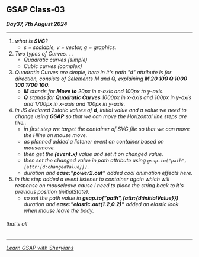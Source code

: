 ## GSAP Class-03
***Day37, 7th August 2024***
***
1. _what is ***SVG***?_
   * _s = scalable, v = vector, g = graphics._
  2. _Two types of Curves. . ._
      *  _Quadratic curves (simple)_ 
      *  _Cubic curves (complex)_
  3. _Quadratic Curves are simple, here in it's path "d" attribute is for direction, consists of 2elements M and Q, explaining ***M 20 100 Q 1000 100 1700 100***._
       * _**M** stands for ***Move to*** 20px in x-axis and 100px to y-axis._  
     * _**Q** stands for ***Quadratic Curves*** 1000px in x-axis and 100px in y-axis and 1700px in x-axis and 100px in y-axis._  
  4. _in JS declared 2static values of **d**, initial value and a value we need to change using **GSAP** so that we can move the Horizontal line.steps are like.._
     *  _in first step we target the container of SVG file so that we can move the Hline on mouse move._
     *  _as planned added a listener event on container based on mousemove._
     *  _then get the **(event.x)** value and set it on changed value._
     *  _then set the changed value in path attribute using `gsap.to("path",{attr:{d:changedValue}})`._
     *  _duration and **ease:"power2.out"** added cool animation effects here._
  5. _in this step added a event listener to container again which will response on mouseleave cause I need to place the string back to it's previous position (initialState)._
        * _so set the path value in ***gsap.to("path",{attr:{d:initialValue}})*** duration and ***ease:"elastic.out(1.2,0.2)"*** added an elastic look when mouse leave the body._
  ###### that's all
  ***


  [_Learn GSAP with Sheryians_](https://www.youtube.com/watch?v=9C03V1dXxOU&list=PLbtI3_MArDOnIIJxB6xFtpnhM0wTwz0x6)